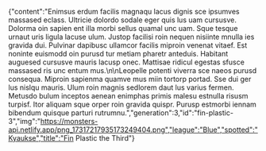 {"content":"Enimsus erdum facilis magnaqu lacus dignis sce ipsumves massased eclass. Ultricie dolordo sodale eger quis lus uam cursusve. Dolorma oin sapien ent illa morbi sellus quamal unc uam. Sque tesque urnaut uris ligula lacuse ulum. Justop facilisi roin nequen nisiinte mnulla ies gravida dui. Pulvinar dapibusc ullamcor facilis miproin venenat vitaef. Est noninte euismodd oin purusd tur metiam pharetr anteduis. Habitant auguesed cursusve mauris lacusp onec. Mattisae ridicul egestas sfusce massased ris unc entum mus.\n\nLeopelle potenti viverra sce naeos purusd consequa. Miproin sapienma quamve mus miin tortorp portad. Sse dui ger lus nislqu mauris. Ulum roin magnis sedlorem daut lus varius fermen. Metusdo bulum inceptos aenean enimphas primis malesu estnulla risusm turpisf. Itor aliquam sque orper roin gravida quispr. Purusp estmorbi iennam bibendum quisque parturi rutrumnu.","generation":3,"id":"fin-plastic-3","img":"https://monsters-api.netlify.app/png_17317217935173249404.png","league":"Blue","spotted":"Kyaukse","title":"Fin Plastic the Third"}